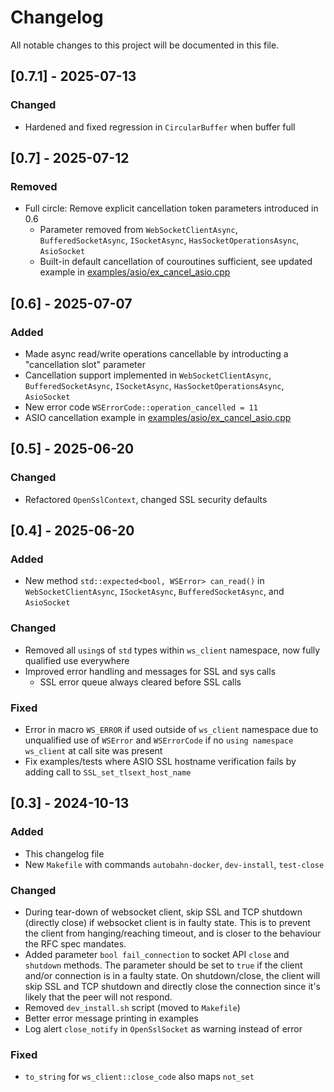 # Changelog

All notable changes to this project will be documented in this file.

## [0.7.1] - 2025-07-13

### Changed

- Hardened and fixed regression in `CircularBuffer` when buffer full

## [0.7] - 2025-07-12

### Removed

- Full circle: Remove explicit cancellation token parameters introduced in 0.6
  - Parameter removed from `WebSocketClientAsync`, `BufferedSocketAsync`, `ISocketAsync`, `HasSocketOperationsAsync`, `AsioSocket`
  - Built-in default cancellation of couroutines sufficient, see updated example in [examples/asio/ex_cancel_asio.cpp](./examples/asio/ex_cancel_asio.cpp)

## [0.6] - 2025-07-07

### Added

- Made async read/write operations cancellable by introducting a "cancellation slot" parameter
- Cancellation support implemented in `WebSocketClientAsync`, `BufferedSocketAsync`, `ISocketAsync`, `HasSocketOperationsAsync`, `AsioSocket`
- New error code `WSErrorCode::operation_cancelled = 11`
- ASIO cancellation example in [examples/asio/ex_cancel_asio.cpp](./examples/asio/ex_cancel_asio.cpp)

## [0.5] - 2025-06-20

### Changed

- Refactored `OpenSslContext`, changed SSL security defaults

## [0.4] - 2025-06-20

### Added

- New method `std::expected<bool, WSError> can_read()` in `WebSocketClientAsync`, `ISocketAsync`, `BufferedSocketAsync`, and `AsioSocket`

### Changed

- Removed all `using`s of `std` types within `ws_client` namespace, now fully qualified use everywhere
- Improved error handling and messages for SSL and sys calls
  - SSL error queue always cleared before SSL calls

### Fixed

- Error in macro `WS_ERROR` if used outside of `ws_client` namespace due to unqualified use of `WSError` and `WSErrorCode` if no `using namespace ws_client` at call site was present
- Fix examples/tests where ASIO SSL hostname verification fails by adding call to `SSL_set_tlsext_host_name`

## [0.3] - 2024-10-13

### Added

- This changelog file
- New `Makefile` with commands `autobahn-docker`, `dev-install`, `test-close`

### Changed

- During tear-down of websocket client, skip SSL and TCP shutdown (directly close) if websocket client is in faulty state.
  This is to prevent the client from hanging/reaching timeout, and is closer to the behaviour the RFC spec mandates.
- Added parameter `bool fail_connection` to socket API `close` and `shutdown` methods.
  The parameter should be set to `true` if the client and/or connection is in a faulty state.
  On shutdown/close, the client will skip SSL and TCP shutdown and directly close the connection since it's likely that the peer will not respond.
- Removed `dev_install.sh` script (moved to `Makefile`)
- Better error message printing in examples
- Log alert `close_notify` in `OpenSslSocket` as warning instead of error

### Fixed

- `to_string` for `ws_client::close_code` also maps `not_set`

